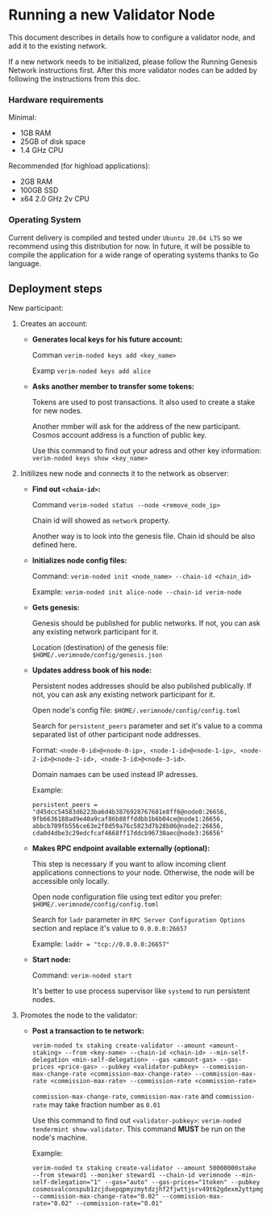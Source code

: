 # Running a new Validator Node

This document describes in details how to configure a validator node, and add it to the existing network.

If a new network needs to be initialized, please follow the Running Genesis Network instructions first. After this more validator nodes can be added by following the instructions from this doc.

### Hardware requirements
Minimal:
- 1GB RAM
- 25GB of disk space
- 1.4 GHz CPU

Recommended (for highload applications):
- 2GB RAM
- 100GB SSD
- x64 2.0 GHz 2v CPU

### Operating System
Current delivery is compiled and tested under `Ubuntu 20.04 LTS` so we recommend using this distribution for now. In future, it will be possible to compile the application for a wide range of operating systems thanks to Go language.

## Deployment steps

New participant:

1. Creates an account:

    - **Generates local keys for his future account:**

        Comman `verim-noded keys add <key_name>`

        Examp `verim-noded keys add alice`

    - **Asks another member to transfer some tokens:**

        Tokens are used to post transactions. It also used to create a stake for new nodes.

        Another mmber will ask for the address of the new participant. Cosmos account address is a function of public key.

        Use this command to find out your adress and other key information: `verim-noded keys show <key_name>`

2. Initilizes new node and connects it to the network as observer:

    - **Find out `<chain-id>`:**

        Command `verim-noded status --node <remove_node_ip>`
        
        Chain id will showed as `network` property.
        
        Another way is to look into the genesis file. Chain id should be also defined here.

    - **Initializes node config files:**
        
        Command: `verim-noded init <node_name> --chain-id <chain_id>`
        
        Example: `verim-noded init alice-node --chain-id verim-node`
        
    - **Gets genesis:**
        
        Genesis should be published for public networks. If not, you can ask any existing network participant for it.
        
        Location (destination) of the genesis file: `$HOME/.verimnode/config/genesis.json`
        
    - **Updates address book of his node:**
        
        Persistent nodes addresses should be also published publically. If not, you can ask any existing network participant for it.
        
        Open node's config file: `$HOME/.verimnode/config/config.toml`
        
        Search for `persistent_peers` parameter and set it's value to a comma separated list of other participant node addresses.
        
        Format: `<node-0-id>@<node-0-ip>, <node-1-id>@<node-1-ip>, <node-2-id>@<node-2-id>, <node-3-id>@<node-3-id>`.
        
        Domain namaes can be used instead IP adresses.
        
        Example:
        
        ```
        persistent_peers = "d45dcc54583d6223ba6d4b3876928767681e8ff6@node0:26656, 9fb6636188ad9e40a9caf86b88ffddbb1b6b04ce@node1:26656, abbcb709fb556ce63e2f8d59a76c5023d7b28b86@node2:26656, cda0d4dbe3c29edcfcaf4668ff17ddcb96730aec@node3:26656"
        ```

    - **Makes RPC endpoint available externally (optional):**
        
        This step is necessary if you want to allow incoming client applications connections to your node. Otherwise, the node will be accessible only locally. 
        
        Open node configuration file using text editor you prefer: `$HOME/.verimnode/config/config.toml`
        
        Search for `ladr` parameter in `RPC Server Configuration Options` section and replace it's value to `0.0.0.0:26657`
                
        Example: `laddr = "tcp://0.0.0.0:26657"`
        
    - **Start node:**
        
        Command: `verim-noded start`
        
        It's better to use process supervisor like `systemd` to run persistent nodes.
        
3. Promotes the node to the validator:

    - **Post a transaction to te network:**
    
        ```
        verim-noded tx staking create-validator --amount <amount-staking> --from <key-name> --chain-id <chain-id> --min-self-delegation <min-self-delegation> --gas <amount-gas> --gas-prices <price-gas> --pubkey <validator-pubkey> --commission-max-change-rate <commission-max-change-rate> --commission-max-rate <commission-max-rate> --commission-rate <commission-rate>
        ```

        `commission-max-change-rate`, `commission-max-rate` and `commission-rate` may take fraction number as `0.01`

        Use this command to find out `<validator-pubkey>`: `verim-noded tendermint show-validator`. This command **MUST** be run on the node's machine.
        
        Example:
        
        ```
        verim-noded tx staking create-validator --amount 50000000stake --from steward1 --moniker steward1 --chain-id verimnode --min-self-delegation="1" --gas="auto" --gas-prices="1token" --pubkey cosmosvalconspub1zcjduepqpmyzmytdzjhf2fjwttjsrv49t62gdexm2yttpmgzh38p0rncqg8ssrxm2l --commission-max-change-rate="0.02" --commission-max-rate="0.02" --commission-rate="0.01"
        ```
